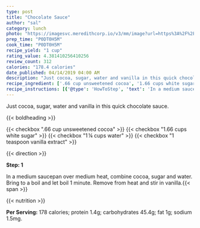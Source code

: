 ```yaml
---
type: post
title: "Chocolate Sauce"
author: "sal"
category: lunch
photo: "https://imagesvc.meredithcorp.io/v3/mm/image?url=https%3A%2F%2Fimages.media-allrecipes.com%2Fuserphotos%2F1354022.jpg"
prep_time: "P0DT0H5M"
cook_time: "P0DT0H5M"
recipe_yield: "1 cup"
rating_value: 4.381410256410256
review_count: 312
calories: "178.4 calories"
date_published: 04/14/2019 04:00 AM
description: "Just cocoa, sugar, water and vanilla in this quick chocolate sauce."
recipe_ingredient: ['.66 cup unsweetened cocoa', '1.66 cups white sugar', '1\u2009¼ cups water', '1 teaspoon vanilla extract']
recipe_instructions: [{'@type': 'HowToStep', 'text': 'In a medium saucepan over medium heat, combine cocoa, sugar and water.  Bring to a boil and let boil 1 minute.  Remove from heat and stir in vanilla.\n'}]
---
```


Just cocoa, sugar, water and vanilla in this quick chocolate sauce. 

{{< boldheading >}}

{{< checkbox ".66 cup unsweetened cocoa" >}}
{{< checkbox "1.66 cups white sugar" >}}
{{< checkbox "1 ¼ cups water" >}}
{{< checkbox "1 teaspoon vanilla extract" >}}


{{< direction >}}

**Step: 1**

In a medium saucepan over medium heat, combine cocoa, sugar and water.  Bring to a boil and let boil 1 minute.  Remove from heat and stir in vanilla.{{< span >}}

{{< nutrition >}}

**Per Serving:** 178 calories; protein 1.4g; carbohydrates 45.4g; fat 1g; sodium 1.5mg.